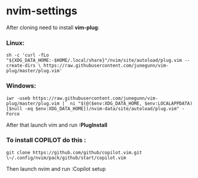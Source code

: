 # nvim-settings

After cloning need to install **vim-plug**:

### Linux:
```
sh -c 'curl -fLo "${XDG_DATA_HOME:-$HOME/.local/share}"/nvim/site/autoload/plug.vim --create-dirs \ https://raw.githubusercontent.com/junegunn/vim-plug/master/plug.vim'
```

### Windows:
```
iwr -useb https://raw.githubusercontent.com/junegunn/vim-plug/master/plug.vim |` ni "$(@($env:XDG_DATA_HOME, $env:LOCALAPPDATA)[$null -eq $env:XDG_DATA_HOME])/nvim-data/site/autoload/plug.vim" -Force
```

After that launch vim and run **:PlugInstall**

### To install COPILOT do this :
```
git clone https://github.com/github/copilot.vim.git \~/.config/nvim/pack/github/start/copilot.vim
```
Then launch nvim and run :Copilot setup
